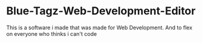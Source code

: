 # Blue-Tagz-Web-Development-Editor
This is a software i made that was made for Web Development. And to flex on everyone who thinks i can't code
